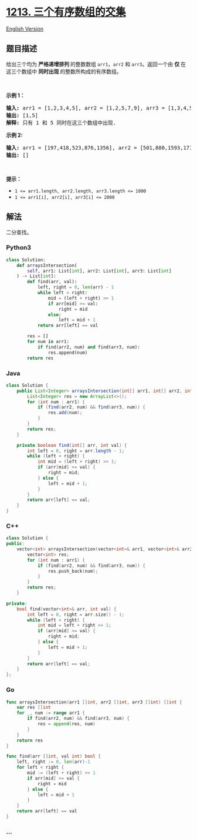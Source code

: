 # [1213. 三个有序数组的交集](https://leetcode.cn/problems/intersection-of-three-sorted-arrays)

[English Version](/solution/1200-1299/1213.Intersection%20of%20Three%20Sorted%20Arrays/README_EN.md)

## 题目描述

<!-- 这里写题目描述 -->

<p>给出三个均为 <strong>严格递增排列 </strong>的整数数组&nbsp;<code>arr1</code>，<code>arr2</code> 和&nbsp;<code>arr3</code>。返回一个由&nbsp;<strong>仅 </strong>在这三个数组中&nbsp;<strong>同时出现&nbsp;</strong>的整数所构成的有序数组。</p>

<p>&nbsp;</p>

<p><strong>示例 1：</strong></p>

<pre>
<strong>输入: </strong>arr1 = [1,2,3,4,5], arr2 = [1,2,5,7,9], arr3 = [1,3,4,5,8]
<strong>输出: </strong>[1,5]
<strong>解释: </strong>只有 1 和 5 同时在这三个数组中出现.
</pre>

<p><strong>示例 2:</strong></p>

<pre>
<strong>输入: </strong>arr1 = [197,418,523,876,1356], arr2 = [501,880,1593,1710,1870], arr3 = [521,682,1337,1395,1764]
<strong>输出: </strong>[]
</pre>

<p>&nbsp;</p>

<p><strong>提示：</strong></p>

<ul>
	<li><code>1 &lt;= arr1.length, arr2.length, arr3.length &lt;= 1000</code></li>
	<li><code>1 &lt;= arr1[i], arr2[i], arr3[i] &lt;= 2000</code></li>
</ul>

## 解法

<!-- 这里可写通用的实现逻辑 -->

二分查找。

<!-- tabs:start -->

### **Python3**

<!-- 这里可写当前语言的特殊实现逻辑 -->

```python
class Solution:
    def arraysIntersection(
        self, arr1: List[int], arr2: List[int], arr3: List[int]
    ) -> List[int]:
        def find(arr, val):
            left, right = 0, len(arr) - 1
            while left < right:
                mid = (left + right) >> 1
                if arr[mid] >= val:
                    right = mid
                else:
                    left = mid + 1
            return arr[left] == val

        res = []
        for num in arr1:
            if find(arr2, num) and find(arr3, num):
                res.append(num)
        return res
```

### **Java**

<!-- 这里可写当前语言的特殊实现逻辑 -->

```java
class Solution {
    public List<Integer> arraysIntersection(int[] arr1, int[] arr2, int[] arr3) {
        List<Integer> res = new ArrayList<>();
        for (int num : arr1) {
            if (find(arr2, num) && find(arr3, num)) {
                res.add(num);
            }
        }
        return res;
    }

    private boolean find(int[] arr, int val) {
        int left = 0, right = arr.length - 1;
        while (left < right) {
            int mid = (left + right) >> 1;
            if (arr[mid] >= val) {
                right = mid;
            } else {
                left = mid + 1;
            }
        }
        return arr[left] == val;
    }
}
```

### **C++**

```cpp
class Solution {
public:
    vector<int> arraysIntersection(vector<int>& arr1, vector<int>& arr2, vector<int>& arr3) {
        vector<int> res;
        for (int num : arr1) {
            if (find(arr2, num) && find(arr3, num)) {
                res.push_back(num);
            }
        }
        return res;
    }

private:
    bool find(vector<int>& arr, int val) {
        int left = 0, right = arr.size() - 1;
        while (left < right) {
            int mid = left + right >> 1;
            if (arr[mid] >= val) {
                right = mid;
            } else {
                left = mid + 1;
            }
        }
        return arr[left] == val;
    }
};
```

### **Go**

```go
func arraysIntersection(arr1 []int, arr2 []int, arr3 []int) []int {
	var res []int
	for _, num := range arr1 {
		if find(arr2, num) && find(arr3, num) {
			res = append(res, num)
		}
	}
	return res
}

func find(arr []int, val int) bool {
	left, right := 0, len(arr)-1
	for left < right {
		mid := (left + right) >> 1
		if arr[mid] >= val {
			right = mid
		} else {
			left = mid + 1
		}
	}
	return arr[left] == val
}
```

### **...**

```

```

<!-- tabs:end -->
